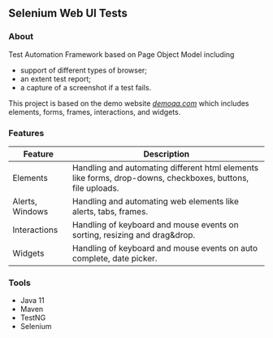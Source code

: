 ## Selenium Web UI Tests

### About
Test Automation Framework based on Page Object Model including
- support of different types of browser;
- an extent test report;
- a capture of a screenshot if a test fails.

This project is based on the demo website *[demoqa.com](https://demoqa.com/)* which includes elements, forms, frames, interactions, and widgets.

### Features
| Feature        | Description                                                                                                |
|----------------|------------------------------------------------------------------------------------------------------------|
| Elements       | Handling and automating different html elements like forms, drop-downs, checkboxes, buttons, file uploads. |
| Alerts, Windows| Handling and automating web elements like alerts, tabs, frames.                                            |
| Interactions   | Handling of keyboard and mouse events on sorting, resizing and drag&drop.                                  |
| Widgets        | Handling of keyboard and mouse events on auto complete, date picker.                                       |

### Tools
- Java 11
- Maven
- TestNG
- Selenium

